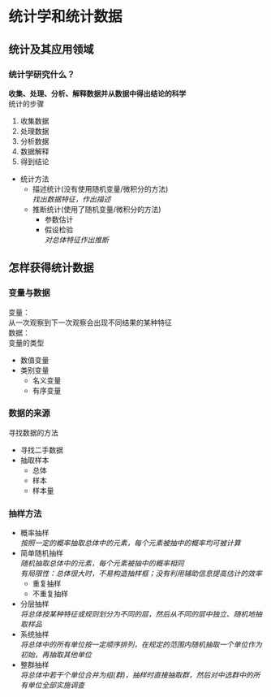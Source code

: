 # 统计学和统计数据
## 统计及其应用领域
### 统计学研究什么？
<b>收集、处理、分析、解释数据并从数据中得出结论的科学</b><br/>
统计的步骤
1. 收集数据
2. 处理数据
3. 分析数据
4. 数据解释
5. 得到结论
- 统计方法
    - 描述统计(没有使用随机变量/微积分的方法)<br/>
    _找出数据特征，作出描述_
    - 推断统计(使用了随机变量/微积分的方法)
        - 参数估计
        - 假设检验<br/>
    _对总体特征作出推断_

## 怎样获得统计数据
### 变量与数据
变量：<br/>
从一次观察到下一次观察会出现不同结果的某种特征</br>
数据：<br/>
变量的类型<br/>
- 数值变量
- 类别变量
    - 名义变量
    - 有序变量
### 数据的来源
寻找数据的方法
- 寻找二手数据
- 抽取样本
    - 总体
    - 样本
    - 样本量
### 抽样方法
- 概率抽样<br/> 
    *按照一定的概率抽取总体中的元素，每个元素被抽中的概率均可被计算*
- 简单随机抽样<br/> 
    *随机抽取总体中的元素，每个元素被抽中的概率相同*<br/>
    *有局限性：总体很大时，不易构造抽样框；没有利用辅助信息提高估计的效率*
    - 重复抽样
    - 不重复抽样
- 分层抽样<br/>
    *将总体按某种特征或规则划分为不同的层，然后从不同的层中独立、随机地抽取样品*
- 系统抽样<br/>
    *将总体中的所有单位按一定顺序排列，在规定的范围内随机抽取一个单位作为初始，再抽取其他单位*
- 整群抽样<br/>
    *将总体中若干个单位合并为组(群)，抽样时直接抽取群，然后对中选群中的所有单位全部实施调查*
